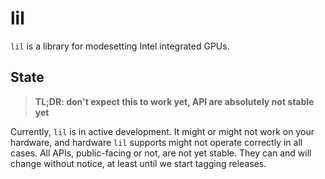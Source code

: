 # lil

`lil` is a library for modesetting Intel integrated GPUs.

## State

> **TL;DR: don't expect this to work yet, API are absolutely not stable yet**

Currently, `lil` is in active development. It might or might not work on your hardware, and hardware `lil` supports might not operate correctly in all cases. All APIs, public-facing or not, are not yet stable. They can and will change without notice, at least until we start tagging releases.
